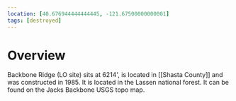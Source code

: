 ```yaml
---
location: [40.676944444444445, -121.67500000000001]
tags: [destroyed]
---
```


# Overview

Backbone Ridge (LO site) sits at 6214', is located in [[Shasta County]] and was constructed in 1985. It is located in the Lassen national forest. It can be found on the Jacks Backbone USGS topo map.

